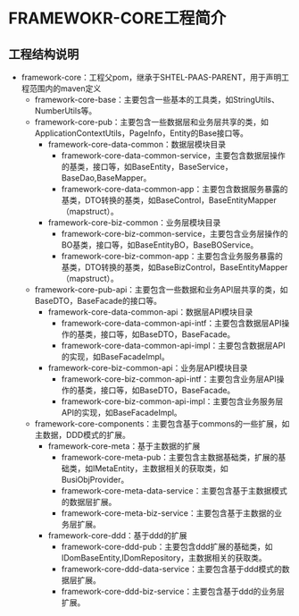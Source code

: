 # FRAMEWOKR-CORE工程简介

## 工程结构说明

* framework-core：工程父pom，继承于SHTEL-PAAS-PARENT，用于声明工程范围内的maven定义
  * framework-core-base：主要包含一些基本的工具类，如StringUtils、NumberUtils等。
  * framework-core-pub：主要包含一些数据层和业务层共享的类，如ApplicationContextUtils，PageInfo，Entity的Base接口等。
    * framework-core-data-common：数据层模块目录
      * framework-core-data-common-service，主要包含数据层操作的基类，接口等，如BaseEntity，BaseService，BaseDao,BaseMapper。
      * framework-core-data-common-app：主要包含数据服务暴露的基类，DTO转换的基类，如BaseControl，BaseEntityMapper（mapstruct）。
    * framework-core-biz-common：业务层模块目录
      * framework-core-biz-common-service，主要包含业务层操作的BO基类，接口等，如BaseEntityBO，BaseBOService。
      * framework-core-biz-common-app：主要包含业务服务暴露的基类，DTO转换的基类，如BaseBizControl，BaseEntityMapper（mapstruct）。
  * framework-core-pub-api：主要包含一些数据和业务API层共享的类，如BaseDTO，BaseFacade的接口等。
    * framework-core-data-common-api：数据层API模块目录
      * framework-core-data-common-api-intf：主要包含数据层API操作的基类，接口等，如BaseDTO，BaseFacade。
      * framework-core-data-common-api-impl：主要包含数据层API的实现，如BaseFacadeImpl。
    * framework-core-biz-common-api：业务层API模块目录
      * framework-core-biz-common-api-intf：主要包含业务层API操作的基类，接口等，如BaseDTO，BaseFacade。
      * framework-core-biz-common-api-impl：主要包含业务服务层API的实现，如BaseFacadeImpl。
  * framework-core-components：主要包含基于commons的一些扩展，如主数据，DDD模式的扩展。
    * framework-core-meta：基于主数据的扩展
      * framework-core-meta-pub：主要包含主数据基础类，扩展的基础类，如IMetaEntity，主数据相关的获取类，如BusiObjProvider。
      * framework-core-meta-data-service：主要包含基于主数据模式的数据层扩展。
      * framework-core-meta-biz-service：主要包含基于主数据的业务层扩展。
    * framework-core-ddd：基于ddd的扩展
      * framework-core-ddd-pub：主要包含ddd扩展的基础类，如IDomBaseEntity,IDomRepository，主数据相关的获取类。
      * framework-core-ddd-data-service：主要包含基于ddd模式的数据层扩展。
      * framework-core-ddd-biz-service：主要包含基于ddd的业务层扩展。


